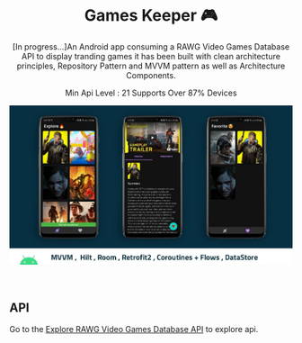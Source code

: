 <h1 align="center">Games Keeper 🎮</h1>

<p align="center">  
[In progress...]An Android app consuming a RAWG Video Games Database API to display tranding games it has been built with clean architecture principles, Repository Pattern and MVVM pattern as well as Architecture Components.
</p>

<p align="center">
Min Api Level : 21 Supports Over 87% Devices
<p/>
<p align="center">
<img src="cover.jpg"/>
</p>

<br/>

## API
Go to the [Explore RAWG Video Games Database API](https://rawg.io/apidocs) to explore api.
